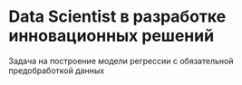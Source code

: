 # Data Scientist в разработке инновационных решений
Задача на построение модели регрессии с обязательной предобработкой данных
